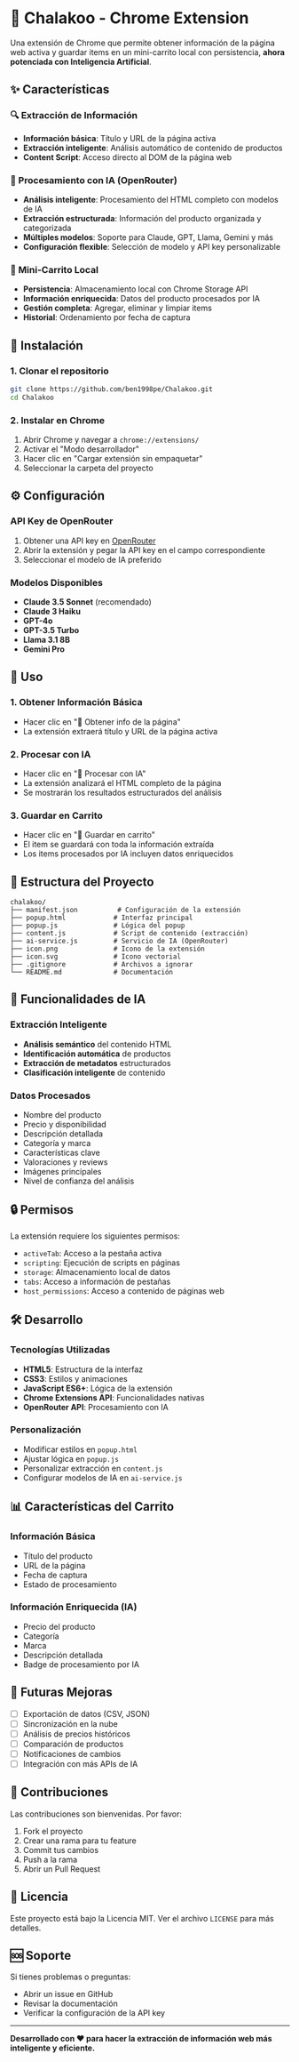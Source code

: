 # 🦊 Chalakoo - Chrome Extension

Una extensión de Chrome que permite obtener información de la página web activa y guardar items en un mini-carrito local con persistencia, **ahora potenciada con Inteligencia Artificial**.

## ✨ Características

### 🔍 Extracción de Información
- **Información básica**: Título y URL de la página activa
- **Extracción inteligente**: Análisis automático de contenido de productos
- **Content Script**: Acceso directo al DOM de la página web

### 🤖 Procesamiento con IA (OpenRouter)
- **Análisis inteligente**: Procesamiento del HTML completo con modelos de IA
- **Extracción estructurada**: Información del producto organizada y categorizada
- **Múltiples modelos**: Soporte para Claude, GPT, Llama, Gemini y más
- **Configuración flexible**: Selección de modelo y API key personalizable

### 🛒 Mini-Carrito Local
- **Persistencia**: Almacenamiento local con Chrome Storage API
- **Información enriquecida**: Datos del producto procesados por IA
- **Gestión completa**: Agregar, eliminar y limpiar items
- **Historial**: Ordenamiento por fecha de captura

## 🚀 Instalación

### 1. Clonar el repositorio
```bash
git clone https://github.com/ben1998pe/Chalakoo.git
cd Chalakoo
```

### 2. Instalar en Chrome
1. Abrir Chrome y navegar a `chrome://extensions/`
2. Activar el "Modo desarrollador"
3. Hacer clic en "Cargar extensión sin empaquetar"
4. Seleccionar la carpeta del proyecto

## ⚙️ Configuración

### API Key de OpenRouter
1. Obtener una API key en [OpenRouter](https://openrouter.ai/)
2. Abrir la extensión y pegar la API key en el campo correspondiente
3. Seleccionar el modelo de IA preferido

### Modelos Disponibles
- **Claude 3.5 Sonnet** (recomendado)
- **Claude 3 Haiku**
- **GPT-4o**
- **GPT-3.5 Turbo**
- **Llama 3.1 8B**
- **Gemini Pro**

## 📱 Uso

### 1. Obtener Información Básica
- Hacer clic en "📄 Obtener info de la página"
- La extensión extraerá título y URL de la página activa

### 2. Procesar con IA
- Hacer clic en "🤖 Procesar con IA"
- La extensión analizará el HTML completo de la página
- Se mostrarán los resultados estructurados del análisis

### 3. Guardar en Carrito
- Hacer clic en "💾 Guardar en carrito"
- El item se guardará con toda la información extraída
- Los items procesados por IA incluyen datos enriquecidos

## 🔧 Estructura del Proyecto

```
chalakoo/
├── manifest.json          # Configuración de la extensión
├── popup.html            # Interfaz principal
├── popup.js              # Lógica del popup
├── content.js            # Script de contenido (extracción)
├── ai-service.js         # Servicio de IA (OpenRouter)
├── icon.png              # Icono de la extensión
├── icon.svg              # Icono vectorial
├── .gitignore            # Archivos a ignorar
└── README.md             # Documentación
```

## 🌟 Funcionalidades de IA

### Extracción Inteligente
- **Análisis semántico** del contenido HTML
- **Identificación automática** de productos
- **Extracción de metadatos** estructurados
- **Clasificación inteligente** de contenido

### Datos Procesados
- Nombre del producto
- Precio y disponibilidad
- Descripción detallada
- Categoría y marca
- Características clave
- Valoraciones y reviews
- Imágenes principales
- Nivel de confianza del análisis

## 🔒 Permisos

La extensión requiere los siguientes permisos:
- `activeTab`: Acceso a la pestaña activa
- `scripting`: Ejecución de scripts en páginas
- `storage`: Almacenamiento local de datos
- `tabs`: Acceso a información de pestañas
- `host_permissions`: Acceso a contenido de páginas web

## 🛠️ Desarrollo

### Tecnologías Utilizadas
- **HTML5**: Estructura de la interfaz
- **CSS3**: Estilos y animaciones
- **JavaScript ES6+**: Lógica de la extensión
- **Chrome Extensions API**: Funcionalidades nativas
- **OpenRouter API**: Procesamiento con IA

### Personalización
- Modificar estilos en `popup.html`
- Ajustar lógica en `popup.js`
- Personalizar extracción en `content.js`
- Configurar modelos de IA en `ai-service.js`

## 📊 Características del Carrito

### Información Básica
- Título del producto
- URL de la página
- Fecha de captura
- Estado de procesamiento

### Información Enriquecida (IA)
- Precio del producto
- Categoría
- Marca
- Descripción detallada
- Badge de procesamiento por IA

## 🔮 Futuras Mejoras

- [ ] Exportación de datos (CSV, JSON)
- [ ] Sincronización en la nube
- [ ] Análisis de precios históricos
- [ ] Comparación de productos
- [ ] Notificaciones de cambios
- [ ] Integración con más APIs de IA

## 🤝 Contribuciones

Las contribuciones son bienvenidas. Por favor:
1. Fork el proyecto
2. Crear una rama para tu feature
3. Commit tus cambios
4. Push a la rama
5. Abrir un Pull Request

## 📄 Licencia

Este proyecto está bajo la Licencia MIT. Ver el archivo `LICENSE` para más detalles.

## 🆘 Soporte

Si tienes problemas o preguntas:
- Abrir un issue en GitHub
- Revisar la documentación
- Verificar la configuración de la API key

---

**Desarrollado con ❤️ para hacer la extracción de información web más inteligente y eficiente.**

